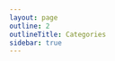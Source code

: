 ```yaml
---
layout: page
outline: 2
outlineTitle: Categories
sidebar: true
---
```


<script setup>
import { data } from './index.data.ts'
import PageContainer from '../.vitepress/theme/components/PageContainer.vue'
import IconsCategoryOverview from '../.vitepress/theme/components/icons/IconsCategoryOverview.vue'

</script>

<div class="VPDoc content">
  <PageContainer>
    <IconsCategoryOverview
      :categories="data.categories"
      :icons="data.icons"
    />
  </PageContainer>
</div>
